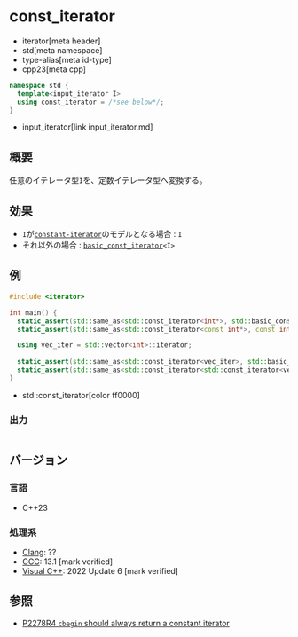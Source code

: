 # const_iterator
* iterator[meta header]
* std[meta namespace]
* type-alias[meta id-type]
* cpp23[meta cpp]

```cpp
namespace std {
  template<input_iterator I>
  using const_iterator = /*see below*/;
}
```
* input_iterator[link input_iterator.md]

## 概要

任意のイテレータ型`I`を、定数イテレータ型へ変換する。

## 効果

- `I`が[`constant-iterator`](constant-iterator.md)のモデルとなる場合 : `I`
- それ以外の場合 : [`basic_const_iterator`](basic_const_iterator.md)`<I>`

## 例
```cpp example
#include <iterator>

int main() {
  static_assert(std::same_as<std::const_iterator<int*>, std::basic_const_iterator<int*>>);
  static_assert(std::same_as<std::const_iterator<const int*>, const int*>);

  using vec_iter = std::vector<int>::iterator;
  
  static_assert(std::same_as<std::const_iterator<vec_iter>, std::basic_const_iterator<vec_iter>>);
  static_assert(std::same_as<std::const_iterator<std::const_iterator<vec_iter>>, std::const_iterator<vec_iter>>);
}
```
* std::const_iterator[color ff0000]

### 出力
```
```

## バージョン
### 言語
- C++23

### 処理系
- [Clang](/implementation.md#clang): ??
- [GCC](/implementation.md#gcc): 13.1 [mark verified]
- [Visual C++](/implementation.md#visual_cpp): 2022 Update 6 [mark verified]

## 参照

- [P2278R4 `cbegin` should always return a constant iterator](https://www.open-std.org/jtc1/sc22/wg21/docs/papers/2022/p2278r4.html)
